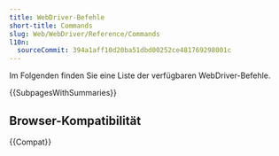 ```yaml
---
title: WebDriver-Befehle
short-title: Commands
slug: Web/WebDriver/Reference/Commands
l10n:
  sourceCommit: 394a1aff10d20ba51dbd00252ce481769298001c
---
```


Im Folgenden finden Sie eine Liste der verfügbaren WebDriver-Befehle.

{{SubpagesWithSummaries}}

## Browser-Kompatibilität

{{Compat}}
